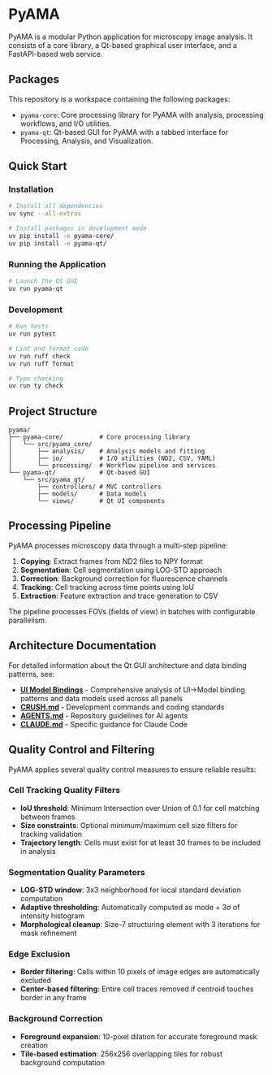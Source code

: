 # PyAMA

PyAMA is a modular Python application for microscopy image analysis. It consists of a core library, a Qt-based graphical user interface, and a FastAPI-based web service.

## Packages

This repository is a workspace containing the following packages:

*   `pyama-core`: Core processing library for PyAMA with analysis, processing workflows, and I/O utilities.
*   `pyama-qt`: Qt-based GUI for PyAMA with a tabbed interface for Processing, Analysis, and Visualization.

## Quick Start

### Installation

```bash
# Install all dependencies
uv sync --all-extras

# Install packages in development mode
uv pip install -e pyama-core/
uv pip install -e pyama-qt/
```

### Running the Application

```bash
# Launch the Qt GUI
uv run pyama-qt
```

### Development

```bash
# Run tests
uv run pytest

# Lint and format code
uv run ruff check
uv run ruff format

# Type checking
uv run ty check
```

## Project Structure

```
pyama/
├── pyama-core/          # Core processing library
│   └── src/pyama_core/
│       ├── analysis/    # Analysis models and fitting
│       ├── io/          # I/O utilities (ND2, CSV, YAML)
│       └── processing/  # Workflow pipeline and services
└── pyama-qt/            # Qt-based GUI
    └── src/pyama_qt/
        ├── controllers/ # MVC controllers
        ├── models/      # Data models
        └── views/       # Qt UI components
```

## Processing Pipeline

PyAMA processes microscopy data through a multi-step pipeline:

1. **Copying**: Extract frames from ND2 files to NPY format
2. **Segmentation**: Cell segmentation using LOG-STD approach
3. **Correction**: Background correction for fluorescence channels
4. **Tracking**: Cell tracking across time points using IoU
5. **Extraction**: Feature extraction and trace generation to CSV

The pipeline processes FOVs (fields of view) in batches with configurable parallelism.

## Architecture Documentation

For detailed information about the Qt GUI architecture and data binding patterns, see:

- **[UI Model Bindings](pyama-qt/UI_MODEL_BINDINGS.md)** - Comprehensive analysis of UI→Model binding patterns and data models used across all panels
- **[CRUSH.md](CRUSH.md)** - Development commands and coding standards
- **[AGENTS.md](AGENTS.md)** - Repository guidelines for AI agents
- **[CLAUDE.md](CLAUDE.md)** - Specific guidance for Claude Code

## Quality Control and Filtering

PyAMA applies several quality control measures to ensure reliable results:

### Cell Tracking Quality Filters
- **IoU threshold**: Minimum Intersection over Union of 0.1 for cell matching between frames
- **Size constraints**: Optional minimum/maximum cell size filters for tracking validation
- **Trajectory length**: Cells must exist for at least 30 frames to be included in analysis

### Segmentation Quality Parameters
- **LOG-STD window**: 3x3 neighborhood for local standard deviation computation
- **Adaptive thresholding**: Automatically computed as mode + 3σ of intensity histogram
- **Morphological cleanup**: Size-7 structuring element with 3 iterations for mask refinement

### Edge Exclusion
- **Border filtering**: Cells within 10 pixels of image edges are automatically excluded
- **Center-based filtering**: Entire cell traces removed if centroid touches border in any frame

### Background Correction
- **Foreground expansion**: 10-pixel dilation for accurate foreground mask creation
- **Tile-based estimation**: 256x256 overlapping tiles for robust background computation
